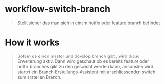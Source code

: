 # workflow-switch-branch

> Stellt sicher das man sich in einem hotfix oder feature branch befindet

# How it works

> Sofern es einen master und develop branch gibt , wird diese Erweiterung aktiv.
> Dann wird geschaut ob es bereits feature oder hotfix branches gibt zu den geswicht werden kann, ansonsten wird startet ein Branch-Erstellungs-Assistent
> mit anschliessenden switch zum erstellen Branch.
